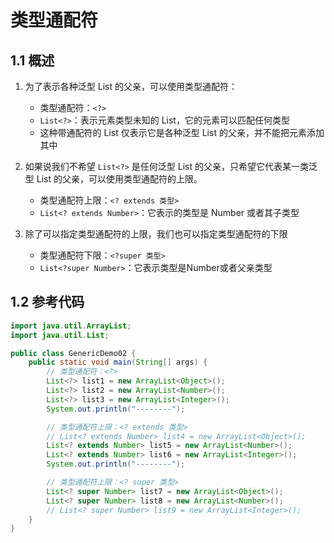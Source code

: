 # 类型通配符

## 1.1 概述

1. 为了表示各种泛型 List 的父亲，可以使用类型通配符：
   - 类型通配符：`<?>`
   - `List<?>`：表示元素类型未知的 List，它的元素可以匹配任何类型
   - 这种带通配符的 List 仅表示它是各种泛型 List 的父亲，并不能把元素添加其中

2. 如果说我们不希望 `List<?>` 是任何泛型 List 的父亲，只希望它代表某一类泛型 List 的父亲，可以使用类型通配符的上限。
   - 类型通配符上限：`<? extends 类型>`
   - `List<? extends Number>`：它表示的类型是 Number 或者其子类型

3. 除了可以指定类型通配符的上限，我们也可以指定类型通配符的下限
   - 类型通配符下限：`<?super 类型>`
   - `List<?super Number>`：它表示类型是Number或者父亲类型

## 1.2 参考代码

```java
import java.util.ArrayList;
import java.util.List;

public class GenericDemo02 {
    public static void main(String[] args) {
        // 类型通配符：<?>
        List<?> list1 = new ArrayList<Object>();
        List<?> list2 = new ArrayList<Number>();
        List<?> list3 = new ArrayList<Integer>();
        System.out.println("--------");

        // 类型通配符上限：<? extends 类型>
        // List<? extends Number> list4 = new ArrayList<Object>();
        List<? extends Number> list5 = new ArrayList<Number>();
        List<? extends Number> list6 = new ArrayList<Integer>();
        System.out.println("--------");

        // 类型通配符上限：<? super 类型>
        List<? super Number> list7 = new ArrayList<Object>();
        List<? super Number> list8 = new ArrayList<Number>();
        // List<? super Number> list9 = new ArrayList<Integer>();
    }
}
```


